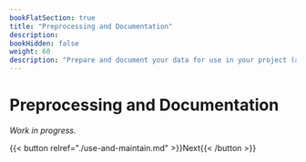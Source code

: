 ```yaml
---
bookFlatSection: true
title: "Preprocessing and Documentation"
description:
bookHidden: false
weight: 60
description: "Prepare and document your data for use in your project (and potentially future projects)."
---
```



# Preprocessing and Documentation

*Work in progress.*

{{< button relref="./use-and-maintain.md" >}}Next{{< /button >}}


<!--
4.5	Preprocess, validate, document, and distribute

Goal is distribution so that coauthors who were not involved in the process of scraping can readily use the data.

1.	Preprocessing
a.	Cleaning (e.g., take out HTML tags, take out observations for which IDs are NA, system errors, duplicates, …)
b.	Transformation (e.g., anonymization, pseudonymization)
c.	Data format (normalization, long-to-wide)
2.	Validation (“did I get what I wanted to get?”)
a.	Monitoring/logs (e.g., interruptions; report on those)
b.	Raw data (e.g., new variables may have shown up – include!)
c.	Preprocessed data (e.g., all variables GDPR compliant, encoding issues)
3.	Document
a.	For internal use
i.	Composition
ii.	Collection process
iii.	Preprocessing
iv.	Institutional background (e.g., screen shots, API documentation as a PDF, some blog articles about the site, …)
b.	For external use
i.	Motivation
ii.	Uses (and nonuses)
4.	Distribution
a.	Internal distribution
i.	FTP, S3
ii.	Own Dropbox, Drive
b.	External distribution
i.	Public repositories (e.g., dataverse, website)
ii.	When to distribute? Always; embargo
iii.	Licensing


-->

